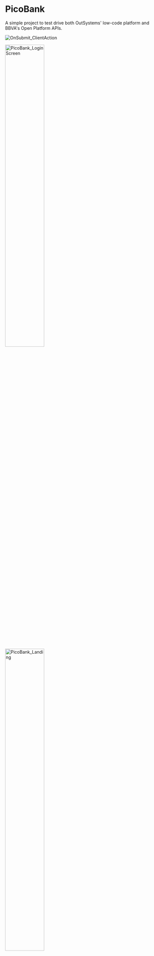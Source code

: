 # PicoBank
A simple project to test drive both OutSystems' low-code platform and BBVA's Open Platform APIs.

![OnSubmit_ClientAction](https://user-images.githubusercontent.com/1691596/107416600-494b0480-6ada-11eb-9f8b-06e5cd1360ee.PNG)

<img alt="PicoBank_LoginScreen" src="https://user-images.githubusercontent.com/1691596/107416607-49e39b00-6ada-11eb-8ffe-ca367988b507.jpg" width="50%" height="50%"/>
<img alt="PicoBank_Landing" src="https://user-images.githubusercontent.com/1691596/107416606-49e39b00-6ada-11eb-96e1-1da7313e66d9.jpg" width="50%" height="50%"/>
<img alt="PicoBank_NewAccountScreen" src="https://user-images.githubusercontent.com/1691596/107416603-494b0480-6ada-11eb-99ab-f456814c98f0.jpg" width="50%" height="50%"/>

